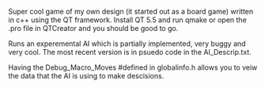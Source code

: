 Super cool game of my own design (it started out as a board game) written in c++ using the QT framework. Install QT 5.5 and run qmake or open the .pro file in QTCreator and you should be good to go.

Runs an experemental AI which is partially implemented, very buggy and very cool. The most recent version is in psuedo code in the AI_Descrip.txt.

Having the Debug_Macro_Moves #defined in globalinfo.h allows you to veiw the data that the AI is using to make descisions.


